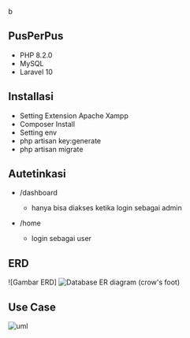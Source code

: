 b
## PusPerPus
- PHP 8.2.0
- MySQL
- Laravel 10

## Installasi
- Setting Extension Apache Xampp
- Composer Install
- Setting env
- php artisan key:generate
- php artisan migrate

## Autetinkasi

- /dashboard
   - hanya bisa diakses ketika login sebagai admin

- /home
   - login sebagai user


 ## ERD

 ![Gambar ERD]
 ![Database ER diagram (crow's foot)](https://github.com/EgaRisnandar/PusPerPus/assets/144196021/5115ea75-284a-4fc6-9c3f-57a1f0b8d44b)


 ## Use Case
![uml](https://github.com/EgaRisnandar/PusPerPus/assets/144196021/f457ad17-32c6-4998-a58e-2cd2ff072143)





